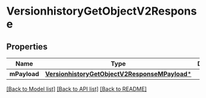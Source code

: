 # VersionhistoryGetObjectV2Response

## Properties
Name | Type | Description | Notes
------------ | ------------- | ------------- | -------------
**mPayload** | [**VersionhistoryGetObjectV2ResponseMPayload***](VersionhistoryGetObjectV2ResponseMPayload.md) |  | 

[[Back to Model list]](../README.md#documentation-for-models) [[Back to API list]](../README.md#documentation-for-api-endpoints) [[Back to README]](../README.md)


